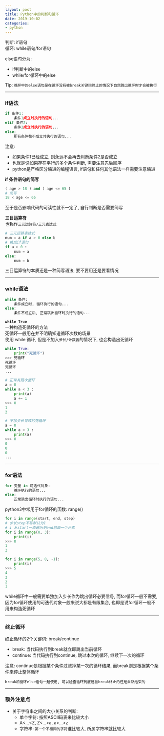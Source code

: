 ```yaml
---
layout: post
title: Python中的判断和循环
date: 2019-10-02
categories:
- python
---
```


判断: if语句<br>
循环: while语句/for语句<br>

else语句分为:<br>
* if判断中的else
* while/for循环中的else

Tip: `循环中的else语句是在循环没有被break关键词终止的情况下自然跳出循环时才会被执行`

----

### if语法
```python
if 条件1:
	条件1成立时执行的语句...
elif 条件2:
	条件2成立时执行的语句...
else:
	所有条件都不成立时执行的语句...
```
注意: 
* 如果条件1已经成立, 则永远不会再去判断条件2是否成立
* 也就是说如果存在平行的多个条件判断, 需要注意先后顺序
* python是严格区分缩进的编程语言, if语句和任何其他语法一样需要注意缩进

**if 条件语句的简写**<br>
```python
( age > 18 ) and ( age <= 65 )
# 简写
18 < age <= 65
```
至于是否影响代码的可读性就不一定了, 自行判断是否需要简写<br>

**三目运算符**<br>
也称作`三元运算符/三元表达式`<br>
```python
# 三元运算表达式
num = a if a > 0 else b
# 换成if语句
if a > 0 :
	num = a
else:
	num = b
```
三目运算符的本质还是一种简写语法, 要不要用还是要看情况<br>

----

### while语法
```python
while 条件:
	条件成立时, 循环执行的语句...
else:
	条件不成立后, 正常跳出循环时执行的语句...
```

**`while True`**<br>
一种构造死循环的方法<br>
死循环一般用在并不明确知道循环次数的场景<br>
使用 while 循环, 但是不加入`步长/计数器`的情况下, 也会构造出死循环<br>
```python
while True:
	print("死循环")
>>> 死循环
死循环
死循环
...

# 正常有限次循环
a = 0
while a < 3 :
	print(a)
	a += 1
>>> 0
1
2

# 不加步长导致的死循环
a = 0
while a < 3 :
	print(a)
>>> 0
0
0
0
...
```

----

### for语法
```python
for 变量 in 可迭代对象:
	循环执行的语句...
else:
	正常跳出循环时执行的语句...
```
python3中常用于for循环的函数: range()<br>
```python
for i in range(start, end, step)
# 步长step不写默认为1
# i 从start一直遍历到end前面一个元素
for i in range(0, 3):
	print(i)
>>> 0
1
2

for i in range(5, 0, -1):
	print(i)
>>> 5
4
3
2
1
```
while循环中一般需要单独加入步长作为跳出循环必要信号, 而for循环一般不需要, 因为for循环使用的可迭代对象一般来说大都是有限集合, 也即是说for循环一般不用来构造死循环

----
### 终止循环
终止循环的2个关键词: break/continue<br>
* break: 当代码执行到break就立即跳出当前循环
* continue: 当代码执行到continue, 跳过本次的循环, 继续下一次的循环

注意: continue是根据某个条件过滤掉某一次的循环结果, 而break则是根据某个条件来停止整体循环

`break和循环else语句一起使用, 可以检查循环到底是被break终止的还是自然结束的`

----

### 额外注意点

* 关于字符串之间的大小关系的判断:
	* 单个字符: 按照ASCII码表来比较大小
	* A<...<Z, Z<...<a, a<...<z
	* 字符串: `第一个不相同的字符`谁比较大, 所属字符串就比较大


